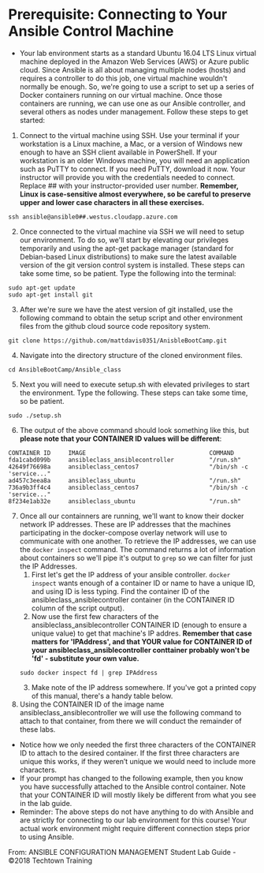 # Prerequisite: Connecting to Your Ansible Control Machine
- Your lab environment starts as a standard Ubuntu 16.04 LTS Linux virtual machine deployed in the Amazon Web Services (AWS) or Azure public cloud. Since Ansible is all about managing multiple nodes (hosts) and requires a controller to do this job, one virtual machine wouldn't normally be enough. So, we're going to use a script to set up a series of Docker containers  running on our virtual machine. Once those containers are running, we can use one as our Ansible controller, and several others as nodes under management. Follow these steps to get started:

1. Connect to the virtual machine using SSH. Use your terminal if your workstation is a Linux machine, a Mac, or a version of Windows new enough to have an SSH client available in PowerShell. If your workstation is an older Windows machine, you will need an application such as PuTTY to connect. If you need PuTTY, download it now. Your instructor will provide you with the credentials needed to connect. Replace ## with your instructor-provided user number. **Remember, Linux is case-sensitive almost everywhere, so be careful to preserve upper and lower case characters in all these exercises.**
```
ssh ansible@ansible0##.westus.cloudapp.azure.com
```
2. Once connected to the virtual machine via SSH we will need to setup our environment. To do so, we'll start by elevating our privileges temporarily and using the apt-get package manager (standard for Debian-based Linux distributions) to make sure the latest available version of the git version control system is installed. These steps can take some time, so be patient. Type the following into the terminal:
```
sudo apt-get update
sudo apt-get install git
```
3. After we're sure we have the atest version of git installed, use the following command to obtain the setup script and other environment files from the github cloud source code repository system.
```
git clone https://github.com/mattdavis0351/AnisbleBootCamp.git
```
4. Navigate into the directory structure of the cloned environment files.
```
cd AnsibleBootCamp/Ansible_class
```
5. Next you will need to execute setup.sh with elevated privileges to start the environment. Type the following. These steps can take some time, so be patient.
```
sudo ./setup.sh
```
6. The output of the above command should look something like this, but **please note that your CONTAINER ID values will be different**:
```
CONTAINER ID     IMAGE                                   COMMAND
fda1cabd099b     ansibleclass_ansiblecontroller          "/run.sh"
42649f76698a     ansibleclass_centos7                    "/bin/sh -c 'service..."
ad457c3eea8a     ansibleclass_ubuntu                     "/run.sh"
736a9b3ff4c4     ansibleclass_centos7                    "/bin/sh -c 'service..."
8f234e1ab32e     ansibleclass_ubuntu                     "/run.sh"
```
7. Once all  our containners are running, we'll want to know their docker network IP addresses. These are IP addresses that the machines participating in the docker-compose overlay network will use to communicate with one another. To retrieve the IP addresses, we can use the `docker inspect` command. The command returns a lot of information about containers so we'll pipe it's output to `grep` so we can filter for just the IP Addresses.
   1. First let's get the IP address of your ansible controller. `docker inspect` wants enough of a container ID or name to have a unique ID, and using ID is less typing. Find the container ID of the ansibleclass_ansiblecontroller container (in the CONTAINER ID column of the script output).
   2. Now use the first few characters of the ansibleclass_ansiblecontroller CONTAINER ID (enough to ensure a unique value) to get that machine's IP addres. **Remember that case matters for 'IPAddress', and that YOUR value for CONTAINER ID of your ansibleclass_ansiblecontroller conttainer probably won't be 'fd' - substitute your own value.**
   ```
   sudo docker inspect fd | grep IPAddress
   ```
   3.  Make note of the IP address somewhere. If you've got a printed copy of this manual, there's a handy table below.
8. Using the CONTAINER ID of the image name ansibleclass_ansiblecontroller we will use the following command to attach to that container, from there we will conduct the remainder of these labs.
- Notice how we only needed the first three characters of the CONTAINER ID to attach to the desired container. If the first three characters are unique this works, if they weren’t unique we would need to include more characters.
- If your prompt has changed to the following example, then you know you have successfully attached to the Ansible control container. Note that your CONTAINER ID will mostly likely be different from what you see in the lab guide.
- Reminder: The above steps do not have anything to do with Ansible and are strictly for connecting to our lab environment for this course! Your actual work environment might require different connection steps prior to using Ansible.

From: ANSIBLE CONFIGURATION MANAGEMENT Student Lab Guide - ©2018 Techtown Training
